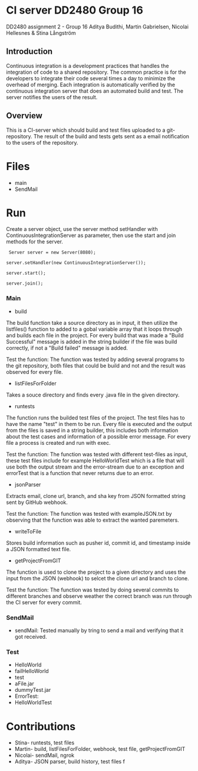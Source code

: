 # CI server DD2480 Group 16

DD2480 assignment 2 - Group 16 Aditya Budithi, Martin Gabrielsen, Nicolai Hellesnes & Stina Långström

## Introduction

Continuous integration is a development practices that handles the integration of code to a shared repository. The common practice is for the developers to integrate their code several times a day to minimize the overhead of merging. Each integration is automatically verified by the continuous integration server that does an automated build and test. The server notifies the users of the result.

## Overview

This is a CI-server which should build and test files uploaded to a git-repository. The result of the build and tests gets sent as a email notification to the users of the repository.

# Files

 - main
 - SendMail

# Run

Create a server object, use the server method setHandler with ContinuousIntegrationServer as parameter, then use the start and join methods for the server.

` Server server = new Server(8080);`

`server.setHandler(new ContinuousIntegrationServer());`

`server.start();`
        
`server.join(); `

### Main
- build

The build function take a source directory as in input, it then utilize the listfiles() function to added to a gobal variable array that it loops through and builds each file in the project. For every build that was made a "Build Successful" message is added in the string builder if the file was build correctly, if not a "Build failed" message is added.

Test the function: The function was tested by adding several programs to the git repository, both files that could be build and not and the result was observed for every file.
- listFilesForFolder

Takes a souce directory and finds every .java file in the given directory.
- runtests

The function runs the builded test files of the project. The test files has to have the name "test" in them to be run. Every file is executed and the output from the files is saved in a string builder, this includes both information about the test cases and information of a possible error message. For every file a process is created and run with exec.

Test the function: The function was tested with different test-files as input, these test files include for example HelloWorldTest which is a file that will use both the output stream and the error-stream due to an exception and errorTest that is a function that never returns due to an error. 

- jsonParser

Extracts email, clone url, branch, and sha key from JSON formatted string sent by GitHub webhook.

Test the function: The function was tested with exampleJSON.txt by observing that the function was able to extract the wanted paremeters.

- writeToFile

Stores build information such as pusher id, commit id, and timestamp inside a JSON formatted text file. 

- getProjectFromGIT

The function is used to clone the project to a given directory and uses the input from the JSON (webhook) to selcet the clone url and branch to clone.

Test the function: The function was tested by doing several commits to different branches and observe weather the correct branch was run through the CI server for every commit.

### SendMail

- sendMail: Tested manually by tring to send a mail and verifying that it got received.

### Test

- HelloWorld
- failHelloWorld
- test
- aFile.jar
- dummyTest.jar
- ErrorTest: 
- HelloWorldTest

# Contributions

 - Stina- runtests, test files
 - Martin- build, listFilesForFolder, webhook, test file, getProjectFromGIT
 - Nicolai- sendMail, ngrok
 - Aditya- JSON parser, build history, test files
 f
